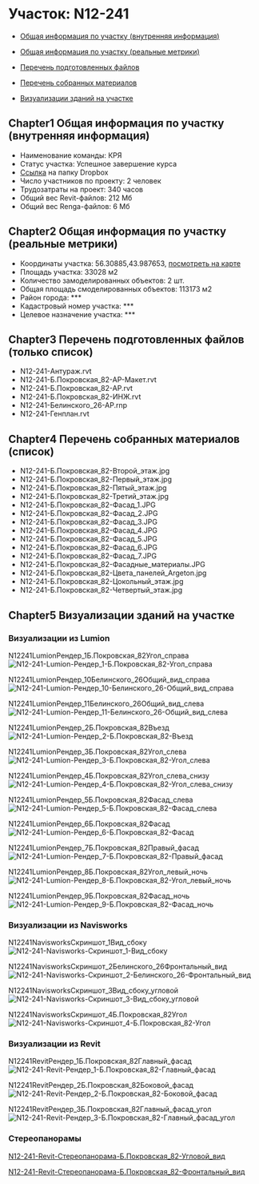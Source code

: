 # Участок: N12-241

* [Общая информация по участку (внутренняя информация)](#Chapter1)

* [Общая информация по участку (реальные метрики)](#Chapter2)

* [Перечень подготовленных файлов](#Chapter3)

* [Перечень собранных материалов](#Chapter4)

* [Визуализации зданий на участке](#Chapter5)

## <a id="test">Chapter1</a> Общая информация по участку (внутренняя информация)
+ Наименование команды: КРЯ
+ Статус участка: Успешное завершение курса
+ [Ссылка](https://www.dropbox.com/sh/wvvgv1nw1iqred9/AAA5TI0lBaGSreEk9PHuVZ2Ya/N12_241?dl=0) на папку Dropbox
+ Число участников по проекту: 2 человек
+ Трудозатраты на проект: 340 часов
+ Общий вес Revit-файлов: 212 Мб
+ Общий вес Renga-файлов: 6 Мб
## <a id="test">Chapter2</a> Общая информация по участку (реальные метрики)
+ Координаты участка: 56.30885,43.987653, [посмотреть на карте](https://yandex.ru/maps/47/nizhny-novgorod/?ll=56.30885%2C43.987653&z=19)
+ Площадь участка: 33028 м2
+ Количество замоделированных объектов: 2 шт.
+ Общая площадь смоделированных объектов: 113173 м2
+ Район города: *** 
+ Кадастровый номер участка: *** 
+ Целевое назначение участка: *** 
## <a id="test">Chapter3</a> Перечень подготовленных файлов (только список)
+ N12-241-Антураж.rvt
+ N12-241-Б.Покровская_82-АР-Макет.rvt
+ N12-241-Б.Покровская_82-АР.rvt
+ N12-241-Б.Покровская_82-ИНЖ.rvt
+ N12-241-Белинского_26-АР.rnp
+ N12-241-Генплан.rvt
## <a id="test">Chapter4</a> Перечень собранных материалов (список)
+ N12-241-Б.Покровская_82-Второй_этаж.jpg
+ N12-241-Б.Покровская_82-Первый_этаж.jpg
+ N12-241-Б.Покровская_82-Пятый_этаж.jpg
+ N12-241-Б.Покровская_82-Третий_этаж.jpg
+ N12-241-Б.Покровская_82-Фасад_1.JPG
+ N12-241-Б.Покровская_82-Фасад_2.JPG
+ N12-241-Б.Покровская_82-Фасад_3.JPG
+ N12-241-Б.Покровская_82-Фасад_4.JPG
+ N12-241-Б.Покровская_82-Фасад_5.JPG
+ N12-241-Б.Покровская_82-Фасад_6.JPG
+ N12-241-Б.Покровская_82-Фасад_7.JPG
+ N12-241-Б.Покровская_82-Фасадные_материалы.JPG
+ N12-241-Б.Покровская_82-Цвета_панелей_Argeton.jpg
+ N12-241-Б.Покровская_82-Цокольный_этаж.jpg
+ N12-241-Б.Покровская_82-Четвертый_этаж.jpg
## <a id="test">Chapter5</a> Визуализации зданий на участке
### Визуализации из Lumion
N12241LumionРендер_1Б.Покровская_82Угол_справа
![N12-241-Lumion-Рендер_1-Б.Покровская_82-Угол_справа](/Images/N12_241/N12-241-Lumion-Рендер_1-Б.Покровская_82-Угол_справа_Compressed.jpg)

N12241LumionРендер_10Белинского_26Общий_вид_справа
![N12-241-Lumion-Рендер_10-Белинского_26-Общий_вид_справа](/Images/N12_241/N12-241-Lumion-Рендер_10-Белинского_26-Общий_вид_справа_Compressed.jpg)

N12241LumionРендер_11Белинского_26Общий_вид_слева
![N12-241-Lumion-Рендер_11-Белинского_26-Общий_вид_слева](/Images/N12_241/N12-241-Lumion-Рендер_11-Белинского_26-Общий_вид_слева_Compressed.jpg)

N12241LumionРендер_2Б.Покровская_82Въезд
![N12-241-Lumion-Рендер_2-Б.Покровская_82-Въезд](/Images/N12_241/N12-241-Lumion-Рендер_2-Б.Покровская_82-Въезд_Compressed.jpg)

N12241LumionРендер_3Б.Покровская_82Угол_слева
![N12-241-Lumion-Рендер_3-Б.Покровская_82-Угол_слева](/Images/N12_241/N12-241-Lumion-Рендер_3-Б.Покровская_82-Угол_слева_Compressed.jpg)

N12241LumionРендер_4Б.Покровская_82Угол_слева_снизу
![N12-241-Lumion-Рендер_4-Б.Покровская_82-Угол_слева_снизу](/Images/N12_241/N12-241-Lumion-Рендер_4-Б.Покровская_82-Угол_слева_снизу_Compressed.jpg)

N12241LumionРендер_5Б.Покровская_82Фасад_слева
![N12-241-Lumion-Рендер_5-Б.Покровская_82-Фасад_слева](/Images/N12_241/N12-241-Lumion-Рендер_5-Б.Покровская_82-Фасад_слева_Compressed.jpg)

N12241LumionРендер_6Б.Покровская_82Фасад
![N12-241-Lumion-Рендер_6-Б.Покровская_82-Фасад](/Images/N12_241/N12-241-Lumion-Рендер_6-Б.Покровская_82-Фасад_Compressed.jpg)

N12241LumionРендер_7Б.Покровская_82Правый_фасад
![N12-241-Lumion-Рендер_7-Б.Покровская_82-Правый_фасад](/Images/N12_241/N12-241-Lumion-Рендер_7-Б.Покровская_82-Правый_фасад_Compressed.jpg)

N12241LumionРендер_8Б.Покровская_82Угол_левый_ночь
![N12-241-Lumion-Рендер_8-Б.Покровская_82-Угол_левый_ночь](/Images/N12_241/N12-241-Lumion-Рендер_8-Б.Покровская_82-Угол_левый_ночь_Compressed.jpg)

N12241LumionРендер_9Б.Покровская_82Фасад_ночь
![N12-241-Lumion-Рендер_9-Б.Покровская_82-Фасад_ночь](/Images/N12_241/N12-241-Lumion-Рендер_9-Б.Покровская_82-Фасад_ночь_Compressed.jpg)

### Визуализации из Navisworks
N12241NavisworksСкриншот_1Вид_сбоку
![N12-241-Navisworks-Скриншот_1-Вид_сбоку](/Images/N12_241/N12-241-Navisworks-Скриншот_1-Вид_сбоку_Compressed.jpg)

N12241NavisworksСкриншот_2Белинского_26Фронтальный_вид
![N12-241-Navisworks-Скриншот_2-Белинского_26-Фронтальный_вид](/Images/N12_241/N12-241-Navisworks-Скриншот_2-Белинского_26-Фронтальный_вид_Compressed.jpg)

N12241NavisworksСкриншот_3Вид_сбоку_угловой
![N12-241-Navisworks-Скриншот_3-Вид_сбоку_угловой](/Images/N12_241/N12-241-Navisworks-Скриншот_3-Вид_сбоку_угловой_Compressed.jpg)

N12241NavisworksСкриншот_4Б.Покровская_82Угол
![N12-241-Navisworks-Скриншот_4-Б.Покровская_82-Угол](/Images/N12_241/N12-241-Navisworks-Скриншот_4-Б.Покровская_82-Угол_Compressed.jpg)

### Визуализации из Revit
N12241RevitРендер_1Б.Покровская_82Главный_фасад
![N12-241-Revit-Рендер_1-Б.Покровская_82-Главный_фасад](/Images/N12_241/N12-241-Revit-Рендер_1-Б.Покровская_82-Главный_фасад_Compressed.jpg)

N12241RevitРендер_2Б.Покровская_82Боковой_фасад
![N12-241-Revit-Рендер_2-Б.Покровская_82-Боковой_фасад](/Images/N12_241/N12-241-Revit-Рендер_2-Б.Покровская_82-Боковой_фасад_Compressed.jpg)

N12241RevitРендер_3Б.Покровская_82Главный_фасад_угол
![N12-241-Revit-Рендер_3-Б.Покровская_82-Главный_фасад_угол](/Images/N12_241/N12-241-Revit-Рендер_3-Б.Покровская_82-Главный_фасад_угол_Compressed.jpg)

### Стереопанорамы
[N12-241-Revit-Стереопанорама-Б.Покровская_82-Угловой_вид](https://pano.autodesk.com/pano.html?url=jpgs/3bc0c3a7-5c52-4a9b-9ede-a8599d7e742d&version=2)

[N12-241-Revit-Стереопанорама-Б.Покровская_82-Фронтальный_вид](https://pano.autodesk.com/pano.html?url=jpgs/0bad2bff-56f9-496b-b2cd-6dd107da269d&version=2)

